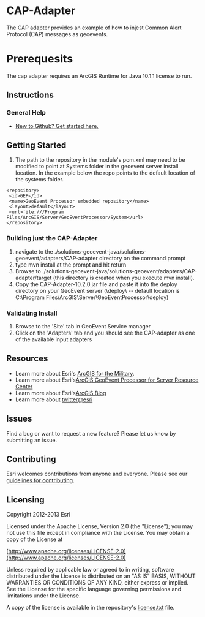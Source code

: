 # CAP-Adapter

The CAP adapter provides an example of how to injest Common Alert Protocol (CAP) messages as geoevents.

# Prerequesits
The cap adapter requires an ArcGIS Runtime for Java 10.1.1 license to run.

## Instructions

### General Help

* [New to Github? Get started here.](http://htmlpreview.github.com/?https://github.com/Esri/esri.github.com/blob/master/help/esri-getting-to-know-github.html)

## Getting Started
1. The path to the repository in the module's pom.xml may need to be modified to point at Systems folder in the geoevent server install location.  In the example below the repo points to the default location of the systems folder.
 
 ```
<repository> 
  <id>GEP</id>
  <name>GeoEvent Processor embedded repository</name>
  <layout>default</layout>
  <url>file:///Program Files/ArcGIS/Server/GeoEventProcessor/System</url> 
</repository>
```

### Building just the CAP-Adapter
 
1. navigate to the ./solutions-geoevent-java/solutions-geoevent/adapters/CAP-adapter directory on the command prompt
2. type mvn install at the prompt and hit return
3. Browse to ./solutions-geoevent-java/solutions-geoevent/adapters/CAP-adapter/target (this directory is created when you execute mvn install).
4. Copy the CAP-Adapter-10.2.0.jar file and paste it into the deploy directory on your GeoEvent server (<GeoEventServer install location>\deploy\ -- default location is C:\Program Files\ArcGIS\Server\GeoEventProcessor\deploy)
 
### Validating Install
 
1. Browse to the 'Site' tab in GeoEvent Service manager
2. Click on the 'Adapters' tab and you should see the CAP-adapter as one of the available input adapters

## Resources

* Learn more about Esri's [ArcGIS for the Military](http://solutions.arcgis.com/military/).
* Learn more about Esri's[ArcGIS GeoEvent Processor for Server Resource Center](http://pro.arcgis.com/share/geoevent-processor/)
* Learn more about Esri's[ArcGIS Blog](http://blogs.esri.com/esri/arcgis/)
* Learn more about [twitter@esri](http://twitter.com/esri)

## Issues

Find a bug or want to request a new feature?  Please let us know by submitting an issue.

## Contributing

Esri welcomes contributions from anyone and everyone. Please see our [guidelines for contributing](https://github.com/esri/contributing).

## Licensing

Copyright 2012-2013 Esri

Licensed under the Apache License, Version 2.0 (the "License");
you may not use this file except in compliance with the License.
You may obtain a copy of the License at

   [http://www.apache.org/licenses/LICENSE-2.0](http://www.apache.org/licenses/LICENSE-2.0)

Unless required by applicable law or agreed to in writing, software
distributed under the License is distributed on an "AS IS" BASIS,
WITHOUT WARRANTIES OR CONDITIONS OF ANY KIND, either express or implied.
See the License for the specific language governing permissions and
limitations under the License.

A copy of the license is available in the repository's
[license.txt](license.txt) file.
